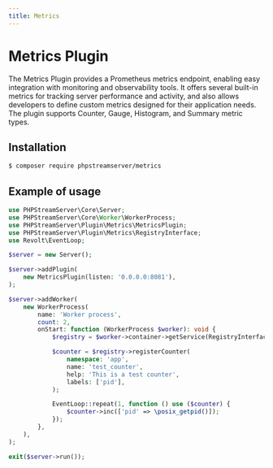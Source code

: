 ```yaml
---
title: Metrics
---
```


# Metrics Plugin

The Metrics Plugin provides a Prometheus metrics endpoint, enabling easy integration with monitoring and observability tools.
It offers several built-in metrics for tracking server performance and activity, and also allows developers to define custom metrics
designed for their application needs.  
The plugin supports Counter, Gauge, Histogram, and Summary metric types.

## Installation

```bash
$ composer require phpstreamserver/metrics
```

## Example of usage

```php title="server.php"
use PHPStreamServer\Core\Server;
use PHPStreamServer\Core\Worker\WorkerProcess;
use PHPStreamServer\Plugin\Metrics\MetricsPlugin;
use PHPStreamServer\Plugin\Metrics\RegistryInterface;
use Revolt\EventLoop;

$server = new Server();

$server->addPlugin(
    new MetricsPlugin(listen: '0.0.0.0:8081'),
);

$server->addWorker(
    new WorkerProcess(
        name: 'Worker process',
        count: 2,
        onStart: function (WorkerProcess $worker): void {
            $registry = $worker->container->getService(RegistryInterface::class);

            $counter = $registry->registerCounter(
                namespace: 'app',
                name: 'test_counter',
                help: 'This is a test counter',
                labels: ['pid'],
            );

            EventLoop::repeat(1, function () use ($counter) {
                $counter->inc(['pid' => \posix_getpid()]);
            });
        },
    ),
);

exit($server->run());
```
